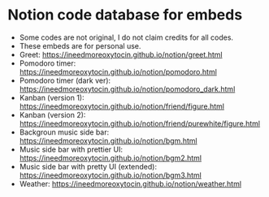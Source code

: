 # Notion code database for embeds
* Some codes are not original, I do not claim credits for all codes.
* These embeds are for personal use.
* Greet: https://ineedmoreoxytocin.github.io/notion/greet.html
* Pomodoro timer: https://ineedmoreoxytocin.github.io/notion/pomodoro.html
* Pomodoro timer (dark ver): https://ineedmoreoxytocin.github.io/notion/pomodoro_dark.html
* Kanban (version 1): https://ineedmoreoxytocin.github.io/notion/friend/figure.html
* Kanban (version 2): https://ineedmoreoxytocin.github.io/notion/friend/purewhite/figure.html
* Backgroun music side bar: https://ineedmoreoxytocin.github.io/notion/bgm.html
* Music side bar with prettier UI: https://ineedmoreoxytocin.github.io/notion/bgm2.html
* Music side bar with pretty UI (extended): https://ineedmoreoxytocin.github.io/notion/bgm3.html
* Weather: https://ineedmoreoxytocin.github.io/notion/weather.html
